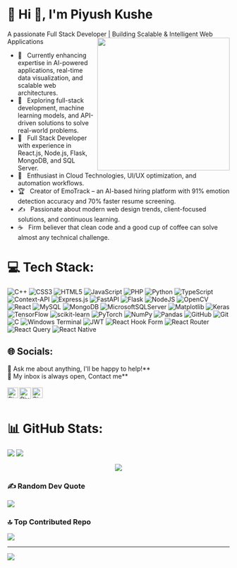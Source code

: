 # 💫 Hi 👋, I'm Piyush Kushe
A passionate Full Stack Developer | Building Scalable & Intelligent Web Applications
 <img src="https://media.giphy.com/media/K5kfQExKk731K/giphy.gif" width="300px" align="right" alt="">
- 🔭 &nbsp; Currently enhancing expertise in AI-powered applications, real-time data visualization, and scalable web architectures.  
- 🤔 &nbsp; Exploring full-stack development, machine learning models, and API-driven solutions to solve real-world problems.
- 💼 &nbsp; Full Stack Developer with experience in React.js, Node.js, Flask, MongoDB, and SQL Server.  
- 🌱 &nbsp; Enthusiast in Cloud Technologies, UI/UX optimization, and automation workflows.  
- 🏆 &nbsp; Creator of EmoTrack – an AI-based hiring platform with 91% emotion detection accuracy and 70% faster resume screening.  
- ✍️ &nbsp; Passionate about modern web design trends, client-focused solutions, and continuous learning.  
- ☕ &nbsp; Firm believer that clean code and a good cup of coffee can solve almost any technical challenge.  

# 💻 Tech Stack:
![C++](https://img.shields.io/badge/c++-%2300599C.svg?style=for-the-badge&logo=c%2B%2B&logoColor=white) ![CSS3](https://img.shields.io/badge/css3-%231572B6.svg?style=for-the-badge&logo=css3&logoColor=white) ![HTML5](https://img.shields.io/badge/html5-%23E34F26.svg?style=for-the-badge&logo=html5&logoColor=white) ![JavaScript](https://img.shields.io/badge/javascript-%23323330.svg?style=for-the-badge&logo=javascript&logoColor=%23F7DF1E) ![PHP](https://img.shields.io/badge/php-%23777BB4.svg?style=for-the-badge&logo=php&logoColor=white) ![Python](https://img.shields.io/badge/python-3670A0?style=for-the-badge&logo=python&logoColor=ffdd54) ![TypeScript](https://img.shields.io/badge/typescript-%23007ACC.svg?style=for-the-badge&logo=typescript&logoColor=white) ![Context-API](https://img.shields.io/badge/Context--Api-000000?style=for-the-badge&logo=react) ![Express.js](https://img.shields.io/badge/express.js-%23404d59.svg?style=for-the-badge&logo=express&logoColor=%2361DAFB) ![FastAPI](https://img.shields.io/badge/FastAPI-005571?style=for-the-badge&logo=fastapi) ![Flask](https://img.shields.io/badge/flask-%23000.svg?style=for-the-badge&logo=flask&logoColor=white) ![NodeJS](https://img.shields.io/badge/node.js-6DA55F?style=for-the-badge&logo=node.js&logoColor=white) ![OpenCV](https://img.shields.io/badge/opencv-%23white.svg?style=for-the-badge&logo=opencv&logoColor=white) ![React](https://img.shields.io/badge/react-%2320232a.svg?style=for-the-badge&logo=react&logoColor=%2361DAFB) ![MySQL](https://img.shields.io/badge/mysql-4479A1.svg?style=for-the-badge&logo=mysql&logoColor=white) ![MongoDB](https://img.shields.io/badge/MongoDB-%234ea94b.svg?style=for-the-badge&logo=mongodb&logoColor=white) ![MicrosoftSQLServer](https://img.shields.io/badge/Microsoft%20SQL%20Server-CC2927?style=for-the-badge&logo=microsoft%20sql%20server&logoColor=white) ![Matplotlib](https://img.shields.io/badge/Matplotlib-%23ffffff.svg?style=for-the-badge&logo=Matplotlib&logoColor=black) ![Keras](https://img.shields.io/badge/Keras-%23D00000.svg?style=for-the-badge&logo=Keras&logoColor=white) ![TensorFlow](https://img.shields.io/badge/TensorFlow-%23FF6F00.svg?style=for-the-badge&logo=TensorFlow&logoColor=white) ![scikit-learn](https://img.shields.io/badge/scikit--learn-%23F7931E.svg?style=for-the-badge&logo=scikit-learn&logoColor=white) ![PyTorch](https://img.shields.io/badge/PyTorch-%23EE4C2C.svg?style=for-the-badge&logo=PyTorch&logoColor=white) ![NumPy](https://img.shields.io/badge/numpy-%23013243.svg?style=for-the-badge&logo=numpy&logoColor=white) ![Pandas](https://img.shields.io/badge/pandas-%23150458.svg?style=for-the-badge&logo=pandas&logoColor=white) ![GitHub](https://img.shields.io/badge/github-%23121011.svg?style=for-the-badge&logo=github&logoColor=white) ![Git](https://img.shields.io/badge/git-%23F05033.svg?style=for-the-badge&logo=git&logoColor=white) ![C](https://img.shields.io/badge/c-%2300599C.svg?style=for-the-badge&logo=c&logoColor=white) ![Windows Terminal](https://img.shields.io/badge/Windows%20Terminal-%234D4D4D.svg?style=for-the-badge&logo=windows-terminal&logoColor=white) ![JWT](https://img.shields.io/badge/JWT-black?style=for-the-badge&logo=JSON%20web%20tokens) ![React Hook Form](https://img.shields.io/badge/React%20Hook%20Form-%23EC5990.svg?style=for-the-badge&logo=reacthookform&logoColor=white) ![React Router](https://img.shields.io/badge/React_Router-CA4245?style=for-the-badge&logo=react-router&logoColor=white) ![React Query](https://img.shields.io/badge/-React%20Query-FF4154?style=for-the-badge&logo=react%20query&logoColor=white) ![React Native](https://img.shields.io/badge/react_native-%2320232a.svg?style=for-the-badge&logo=react&logoColor=%2361DAFB)



## 🌐 Socials:
💬 Ask me about anything, I'll be happy to help!** <br>
💬 My inbox is always open, Contact me**
<br>
<br> 
  <a href="https://www.linkedin.com/in/piyushkushe">
   <img align="left" alt="Piyush Kushe | Linkedin" width="24px" src="https://github.com/piyushP7pravin/piyushP7pravin/blob/master/Linkedin.svg" />
  </a>
  <a href="mailto:piyushkushe12@gmail.com">
    <img align="left" alt="Piyush Kushe | Gmail" width="26px" src="https://github.com/piyushP7pravin/piyushP7pravin/blob/master/Gmail.svg" />
  </a>
  <a href="https://www.instagram.com/piyush_kushe/">
    <img align="left" alt="Piyush Kushe | Instagram" width="24px" src="https://github.com/piyushP7pravin/piyushP7pravin/blob/master/Instagram.svg" />
  </a>
<br>
<br>

# 📊 GitHub Stats:
![](https://github-readme-stats.vercel.app/api?username=piyushkushe19&theme=dark&hide_border=false&include_all_commits=false&count_private=false)  ![](https://nirzak-streak-stats.vercel.app/?user=piyushkushe19&theme=dark&hide_border=false<br/>
)<br/>
<p align="center">
  <img src="https://github-readme-stats.vercel.app/api/top-langs/?username=piyushkushe19&theme=dark&hide_border=false&include_all_commits=false&count_private=false&layout=compact" />
</p>


### ✍️ Random Dev Quote
![](https://quotes-github-readme.vercel.app/api?type=horizontal&theme=radical)

### 🔝 Top Contributed Repo
![](https://github-contributor-stats.vercel.app/api?username=piyushkushe19&limit=5&theme=dark&combine_all_yearly_contributions=true)

---
[![](https://visitcount.itsvg.in/api?id=piyushkushe19&icon=0&color=0)](https://visitcount.itsvg.in)

<!-- Proudly created with GPRM ( https://gprm.itsvg.in ) -->
